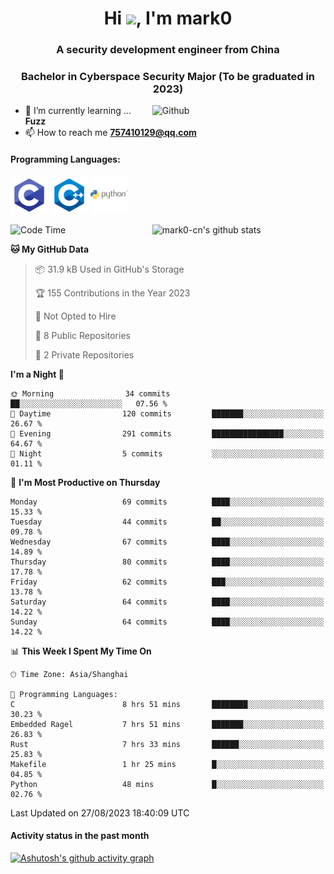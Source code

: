 <h1 align="center">Hi <img src="https://raw.githubusercontent.com/iampavangandhi/iampavangandhi/master/gifs/Hi.gif" width="30px">, I'm mark0</h1>

<h3 align="center">A security development engineer from China</h3>
<h3 align="center">Bachelor in Cyberspace Security Major (To be graduated in 2023)</h3>

<img width="55%" align="right" alt="Github" src="https://raw.githubusercontent.com/onimur/.github/master/.resources/git-header.svg" />

<!-- - 🔭 I’m currently working on **vKarma Webapp** -->
<!-- - 💬 Ask me about ... **Web Develpoment** -->
<!-- - 😄 Employement ... **Open for intern opportunities** -->
<!-- - ⚡ Fun fact ... **Anime**❤ -->
- 🌱 I’m currently learning ... **Fuzz**
- 📫 How to reach me **757410129@qq.com**
<!-- - 📨 Or reach me **757410129@qq.com** -->

<h4>Programming Languages: </h4>
<p align="left">
 <img style="margin: auto;" src="https://raw.githubusercontent.com/sachinverma53121/sachinverma53121/master/icons/c.png" alt=c width="60" height="60"/>
 <img style="margin: auto;" src="https://raw.githubusercontent.com/sachinverma53121/sachinverma53121/master/icons/cpp.png" alt=cplusplus width="60" height="60"/>
 <img style="margin: auto;" src="https://raw.githubusercontent.com/sachinverma53121/sachinverma53121/master/icons/python.png" alt=python width="60" height="60"/>
</p>


<img width="55%" align="right" alt="mark0-cn's github stats" src="https://github-readme-stats.vercel.app/api?username=mark0-cn&show_icons=true&hide_border=true" />

<!--START_SECTION:waka-->
![Code Time](http://img.shields.io/badge/Code%20Time-1%2C191%20hrs%2057%20mins-blue)

**🐱 My GitHub Data** 

> 📦 31.9 kB Used in GitHub's Storage 
 > 
> 🏆 155 Contributions in the Year 2023
 > 
> 🚫 Not Opted to Hire
 > 
> 📜 8 Public Repositories 
 > 
> 🔑 2 Private Repositories 
 > 
**I'm a Night 🦉** 

```text
🌞 Morning                34 commits          ██░░░░░░░░░░░░░░░░░░░░░░░   07.56 % 
🌆 Daytime                120 commits         ███████░░░░░░░░░░░░░░░░░░   26.67 % 
🌃 Evening                291 commits         ████████████████░░░░░░░░░   64.67 % 
🌙 Night                  5 commits           ░░░░░░░░░░░░░░░░░░░░░░░░░   01.11 % 
```
📅 **I'm Most Productive on Thursday** 

```text
Monday                   69 commits          ████░░░░░░░░░░░░░░░░░░░░░   15.33 % 
Tuesday                  44 commits          ██░░░░░░░░░░░░░░░░░░░░░░░   09.78 % 
Wednesday                67 commits          ████░░░░░░░░░░░░░░░░░░░░░   14.89 % 
Thursday                 80 commits          ████░░░░░░░░░░░░░░░░░░░░░   17.78 % 
Friday                   62 commits          ███░░░░░░░░░░░░░░░░░░░░░░   13.78 % 
Saturday                 64 commits          ████░░░░░░░░░░░░░░░░░░░░░   14.22 % 
Sunday                   64 commits          ████░░░░░░░░░░░░░░░░░░░░░   14.22 % 
```


📊 **This Week I Spent My Time On** 

```text
🕑︎ Time Zone: Asia/Shanghai

💬 Programming Languages: 
C                        8 hrs 51 mins       ████████░░░░░░░░░░░░░░░░░   30.23 % 
Embedded Ragel           7 hrs 51 mins       ███████░░░░░░░░░░░░░░░░░░   26.83 % 
Rust                     7 hrs 33 mins       ██████░░░░░░░░░░░░░░░░░░░   25.83 % 
Makefile                 1 hr 25 mins        █░░░░░░░░░░░░░░░░░░░░░░░░   04.85 % 
Python                   48 mins             █░░░░░░░░░░░░░░░░░░░░░░░░   02.76 % 
```


 Last Updated on 27/08/2023 18:40:09 UTC
<!--END_SECTION:waka-->

<h4>Activity status in the past month</h4>

[![Ashutosh's github activity graph](https://github-readme-activity-graph.vercel.app/graph?username=mark0-cn&theme=dracula)](https://github.com/ashutosh00710/github-readme-activity-graph)

<!--
**mark0-cn/mark0-cn** is a ✨ _special_ ✨ repository because its `README.md` (this file) appears on your GitHub profile.

Here are some ideas to get you started:

- 🔭 I’m currently working on ...
- 🌱 I’m currently learning ...
- 👯 I’m looking to collaborate on ...
- 🤔 I’m looking for help with ...
- 💬 Ask me about ...
- 📫 How to reach me: ...
- 😄 Pronouns: ...
- ⚡ Fun fact: ...
-->
